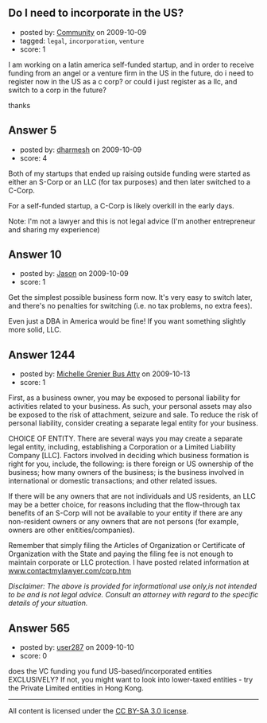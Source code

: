 ## Do I need to incorporate in the US?

- posted by: [Community](https://stackexchange.com/users/-1/-1-community) on 2009-10-09
- tagged: `legal`, `incorporation`, `venture`
- score: 1

I am working on a latin america self-funded startup, and in order to receive funding from an angel or a venture firm in the US in the future, do i need to register now in the US as a c corp? or could i just register as a llc, and switch to a corp in the future?

thanks


## Answer 5

- posted by: [dharmesh](https://stackexchange.com/users/-1/4-dharmesh) on 2009-10-09
- score: 4

Both of my startups that ended up raising outside funding were started as either an S-Corp or an LLC (for tax purposes) and then later switched to a C-Corp.

For a self-funded startup, a C-Corp is likely overkill in the early days.  

Note:  I'm not a lawyer and this is not legal advice (I'm another entrepreneur and sharing my experience)


## Answer 10

- posted by: [Jason](https://stackexchange.com/users/-1/2-jason) on 2009-10-09
- score: 1

Get the simplest possible business form now.  It's very easy to switch later, and there's no penalties for switching (i.e. no tax problems, no extra fees).

Even just a DBA in America would be fine!  If you want something slightly more solid, LLC.


## Answer 1244

- posted by: [Michelle Grenier Bus Atty](https://stackexchange.com/users/-1/361-michelle-grenier-bus-atty) on 2009-10-13
- score: 1

<p>First, as a business owner, you may be exposed to personal liability for activities related to your business. As such, your personal assets may also be exposed to the risk of attachment, seizure and sale. To reduce the risk of personal liability, consider creating a separate legal entity for your business.</p>

<p>CHOICE OF ENTITY. There are several ways you may create a separate legal entity, including, establishing a Corporation or a Limited Liability Company [LLC]. Factors involved in deciding which business formation is right for you, include, the following: is there foreign or US ownership of the business; how many owners of the business; is the business involved in international or domestic transactions; and other related issues. </p>

<p>If there will be any owners that are not individuals and US residents, an LLC may be a better choice, for reasons including that the flow-through tax benefits of an S-Corp will not be available to your entity if there are any non-resident owners or any owners that are not persons (for example, owners are other enitities/companies).</p>

<p>Remember that simply filing the Articles of Organization or Certificate of Organization with the State and paying the filing fee is not enough to maintain corporate or LLC protection. I have posted related information at <a href="http://www.contactmylawyer.com/corp.htm" rel="nofollow">www.contactmylawyer.com/corp.htm</a></p>

<p><em>Disclaimer: The above is provided for informational use only,is not intended to be and is not legal advice. Consult an attorney with regard to the specific details of your situation.</em></p>



## Answer 565

- posted by: [user287](https://stackexchange.com/users/-1/287-user287) on 2009-10-10
- score: 0

does the VC funding you fund US-based/incorporated entities EXCLUSIVELY? If not, you might want to look into lower-taxed entities - try the Private Limited entities in Hong Kong.



---

All content is licensed under the [CC BY-SA 3.0 license](https://creativecommons.org/licenses/by-sa/3.0/).
